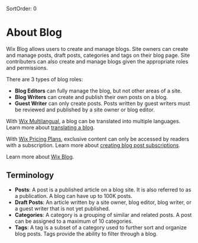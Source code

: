 SortOrder: 0
# About Blog

Wix Blog allows users to create and manage blogs. Site owners can create and manage posts, draft posts, categories and 
tags on their blog page. Site contributers can also create and manage blogs given the appropriate roles and permissions. 

There are 3 types of blog roles: 
- **Blog Editors** can fully manage the blog, but not other areas of a site.
- **Blog Writers** can create and publish their own posts on a blog.
- **Guest Writer** can only create posts. Posts written by guest writers must be reviewed and published by a site owner or blog editor. 


With [Wix Multilangual](https://support.wix.com/en/article/wix-multilingual-an-overview), a blog can be translated into multiple languages. 
Learn more about [translating a blog](https://support.wix.com/en/article/wix-multilingual-translating-your-blog).


With [Wix Pricing Plans](https://support.wix.com/en/article/pricing-plans-an-overview), exclusive content can only be accessed by readers with a subscription. 
Learn more about [creating blog post subscriptions](https://support.wix.com/en/article/wix-blog-creating-blog-post-subscriptions).


Learn more about [Wix Blog](https://support.wix.com/en/article/wix-blog-about-the-wix-blog).

## Terminology

- **Posts**: A post is a published article on a blog site. It is also referred to as a publication. A blog can have up to 100K posts. 
- **Draft Posts**: An article written by a site owner, blog editor, blog writer, or a guest writer that is not yet published.
- **Categories**: A category is a grouping of similar and related posts. A post can be assigned to a maximum of 10 categories.
- **Tags**: A tag is a subset of a category used to further sort and organize blog posts. Tags provide the ability to filter through a blog. 
